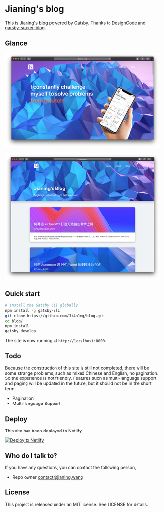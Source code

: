 # Jianing's blog

This is [Jianing's blog](https://jianing.wang) powered by [Gatsby](https://www.gatsbyjs.org). Thanks to [DesignCode](https://designcode.io) and [gatsby-starter-blog](https://github.com/gatsbyjs/gatsby-starter-blog). 

## Glance

![1](glance1.png)

![2](glance2.png)

## Quick start

```sh
# install the Gatsby CLI globally
npm install -g gatsby-cli
git clone https://github.com/Ji4n1ng/blog.git
cd blog/
npm install
gatsby develop
```

The site is now running at `http://localhost:8000`.

## Todo

Because the construction of this site is still not completed, there will be some strange problems, such as mixed Chinese and English, no pagination. So the experience is not friendly. Features such as multi-language support and paging will be updated in the future, but it should not be in the short term.

- Pagination
- Multi-language Support

## Deploy

This site has been deployed to Netlify.

[![Deploy to Netlify](https://www.netlify.com/img/deploy/button.svg)](https://app.netlify.com/start/deploy?repository=https://github.com/gatsbyjs/gatsby-starter-default)

## Who do I talk to?

If you have any questions, you can contact the following person,

- Repo owner contact@jianing.wang

## License

This project is released under an MIT license. See LICENSE for details.
